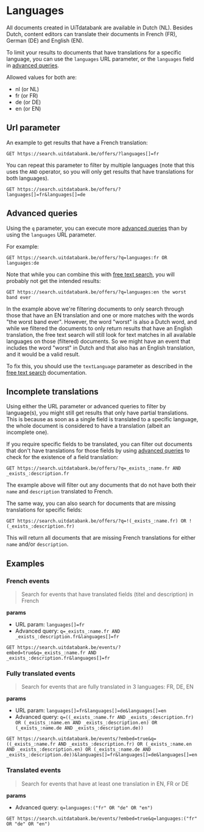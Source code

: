# Languages

All documents created in UiTdatabank are available in Dutch \(NL\). Besides Dutch, content editors can translate their documents in French \(FR\), German \(DE\) and English \(EN\).

To limit your results to documents that have translations for a specific language, you can use the `languages` URL parameter, or the `languages` field in [advanced queries](/advanced-queries.md).

Allowed values for both are:

* nl \(or NL\)
* fr \(or FR\)
* de \(or DE\)
* en \(or EN\)

## Url parameter

An example to get results that have a French translation:

```
GET https://search.uitdatabank.be/offers/?languages[]=fr
```

You can repeat this parameter to filter by multiple languages \(note that this uses the `AND` operator, so you will only get results that have translations for both languages\).

```
GET https://search.uitdatabank.be/offers/?languages[]=fr&languages[]=de
```

## Advanced queries

Using the `q` parameter, you can execute more [advanced queries](/advanced-queries.md) than by using the `languages` URL parameter.

For example:

```
GET https://search.uitdatabank.be/offers/?q=languages:fr OR languages:de
```

Note that while you can combine this with [free text search](/free-text-search.md), you will probably not get the intended results:

```
GET https://search.uitdatabank.be/offers/?q=languages:en the worst band ever
```

In the example above we're filtering documents to only search through those that have an EN translation and one or more matches with the words "the worst band ever". However, the word "worst" is also a Dutch word, and while we filtered the documents to only return results that have an English translation, the free text search will still look for text matches in all available languages on those \(filtered\) documents. So we might have an event that includes the word "worst" in Dutch and that also has an English translation, and it would be a valid result.

To fix this, you should use the `textLanguage` parameter as described in the [free text search](/free-text-search.md) documentation.

## Incomplete translations

Using either the URL parameter or advanced queries to filter by language\(s\), you might still get results that only have partial translations. This is because as soon as a single field is translated to a specific language, the whole document is considered to have a translation \(albeit an incomplete one\).

If you require specific fields to be translated, you can filter out documents that don't have translations for those fields by using [advanced queries](/advanced-queries.md) to check for the existence of a field translation:

```
GET https://search.uitdatabank.be/offers/?q=_exists_:name.fr AND _exists_:description.fr
```

The example above will filter out any documents that do not have both their `name` and `description` translated to French.

The same way, you can also search for documents that are missing translations for specific fields:

```
GET https://search.uitdatabank.be/offers/?q=!(_exists_:name.fr) OR !(_exists_:description.fr)
```

This will return all documents that are missing French translations for either `name` and/or `description`.

## Examples

### French events
> Search for events that have translated fields (titel and description) in French

**params**
* URL param: `languages[]=fr`
* Advanced query: `q=_exists_:name.fr AND _exists_:description.fr&languages[]=fr`

```
GET https://search.uitdatabank.be/events/?embed=true&q=_exists_:name.fr AND _exists_:description.fr&languages[]=fr
```

### Fully translated events
> Search for events that are fully translated in 3 languages: FR, DE, EN

**params**
* URL param: `languages[]=fr&languages[]=de&languages[]=en`
* Advanced query: `q=((_exists_:name.fr AND _exists_:description.fr) OR (_exists_:name.en AND _exists_:description.en) OR (_exists_:name.de AND _exists_:description.de))`

```
GET https://search.uitdatabank.be/events/?embed=true&q=((_exists_:name.fr AND _exists_:description.fr) OR (_exists_:name.en AND _exists_:description.en) OR (_exists_:name.de AND _exists_:description.de))&languages[]=fr&languages[]=de&languages[]=en
```

### Translated events
> Search for events that have at least one translation in EN, FR or DE

**params**
* Advanced query: `q=languages:("fr" OR "de" OR "en")`

```
GET https://search.uitdatabank.be/events/?embed=true&q=languages:("fr" OR "de" OR "en")
```